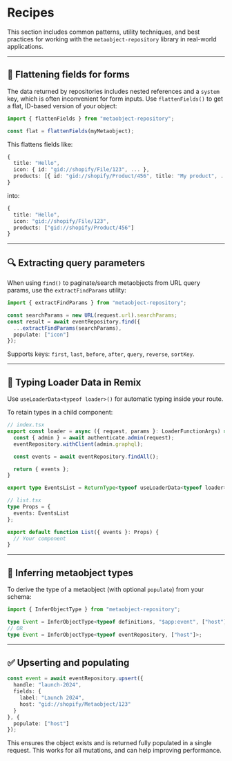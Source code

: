 # Recipes

This section includes common patterns, utility techniques, and best practices for working with the `metaobject-repository` library in real-world applications.

---

## 🔁 Flattening fields for forms

The data returned by repositories includes nested references and a `system` key, which is often inconvenient for form inputs. Use `flattenFields()` to get a flat, ID-based version of your object:

```ts
import { flattenFields } from "metaobject-repository";

const flat = flattenFields(myMetaobject);
```

This flattens fields like:

```ts
{
  title: "Hello",
  icon: { id: "gid://shopify/File/123", ... },
  products: [{ id: "gid://shopify/Product/456", title: "My product", ... }]
}
```

into:

```ts
{
  title: "Hello",
  icon: "gid://shopify/File/123",
  products: ["gid://shopify/Product/456"]
}
```

---

## 🔍 Extracting query parameters

When using `find()` to paginate/search metaobjects from URL query params, use the `extractFindParams` utility:

```ts
import { extractFindParams } from "metaobject-repository";

const searchParams = new URL(request.url).searchParams;
const result = await eventRepository.find({
  ...extractFindParams(searchParams),
  populate: ["icon"]
});
```

Supports keys: `first`, `last`, `before`, `after`, `query`, `reverse`, `sortKey`.

---

## 🧠 Typing Loader Data in Remix

Use `useLoaderData<typeof loader>()` for automatic typing inside your route.

To retain types in a child component:

```ts
// index.tsx
export const loader = async ({ request, params }: LoaderFunctionArgs) => {
  const { admin } = await authenticate.admin(request);
  eventRepository.withClient(admin.graphql);

  const events = await eventRepository.findAll();

  return { events };
}

export type EventsList = ReturnType<typeof useLoaderData<typeof loader>>['events'];

// list.tsx
type Props = { 
  events: EventsList 
};

export default function List({ events }: Props) { 
  // Your component
}
```

---

## 🧩 Inferring metaobject types

To derive the type of a metaobject (with optional `populate`) from your schema:

```ts
import { InferObjectType } from "metaobject-repository";

type Event = InferObjectType<typeof definitions, "$app:event", ["host"]>;
// OR
type Event = InferObjectType<typeof eventRepository, ["host"]>;
```

---

## ✅ Upserting and populating

```ts
const event = await eventRepository.upsert({
  handle: "launch-2024",
  fields: {
    label: "Launch 2024",
    host: "gid://shopify/Metaobject/123"
  }
}, {
  populate: ["host"]
});
```

This ensures the object exists and is returned fully populated in a single request. This works for all mutations, and can help improving performance.